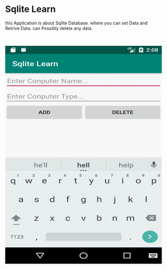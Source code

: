 # Sqlite Learn
this Application is about Sqlite Database.
where you can set Data and Retrive Data.
can Possibly delete any data.

<br>
<br>

<img src="device-2019-11-17-140938.gif" width="550px" height="700px"/>
